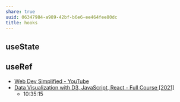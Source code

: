 ```yaml
---
share: true
uuid: 06347984-a989-42bf-b6e6-ee464fee80dc
title: hooks
---
```

## useState

## useRef

* [Web Dev Simplified - YouTube](https://www.youtube.com/channel/UCFbNIlppjAuEX4znoulh0Cw)
* [Data Visualization with D3, JavaScript, React - Full Course [2021]](https://youtu.be/2LhoCfjm8R4?t=38127)
  * 10:35:15